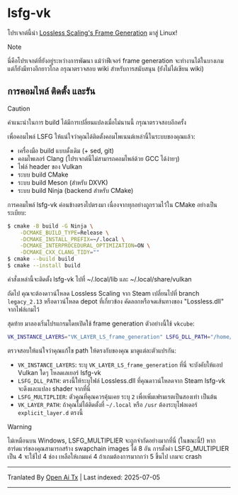 # lsfg-vk
โปรเจกต์นี้นำ [Lossless Scaling's Frame Generation](https://store.steampowered.com/app/993090/Lossless_Scaling/) มาสู่ Linux!
>[!NOTE]
> นี่คือโปรเจกต์ที่ยังอยู่ระหว่างการพัฒนา แม้ว่าฟีเจอร์ frame generation จะทำงานได้ในบางเกม แต่ก็ยังมีทางอีกยาวไกล กรุณาตรวจสอบ wiki สำหรับการสนับสนุน (ยังไม่ได้เขียน wiki)

## การคอมไพล์ ติดตั้ง และรัน

>[!CAUTION]
> คำแนะนำในการ build ได้มีการเปลี่ยนแปลงเมื่อไม่นานนี้ กรุณาตรวจสอบอีกครั้ง

เพื่อคอมไพล์ LSFG ให้แน่ใจว่าคุณได้ติดตั้งคอมโพเนนต์เหล่านี้ในระบบของคุณแล้ว:
- เครื่องมือ build แบบดั้งเดิม (+ sed, git)
- คอมไพเลอร์ Clang (โปรเจกต์นี้ไม่สามารถคอมไพล์ด้วย GCC ได้ง่ายๆ)
- ไฟล์ header ของ Vulkan
- ระบบ build CMake
- ระบบ build Meson (สำหรับ DXVK)
- ระบบ build Ninja (backend สำหรับ CMake)

การคอมไพล์ lsfg-vk ค่อนข้างตรงไปตรงมา เนื่องจากทุกอย่างถูกรวมไว้ใน CMake อย่างเป็นระเบียบ:
```bash
$ cmake -B build -G Ninja \
    -DCMAKE_BUILD_TYPE=Release \
    -DCMAKE_INSTALL_PREFIX=~/.local \
    -DCMAKE_INTERPROCEDURAL_OPTIMIZATION=ON \
    -DCMAKE_CXX_CLANG_TIDY=""
$ cmake --build build
$ cmake --install build
```
คำสั่งเหล่านี้จะติดตั้ง lsfg-vk ไปที่ ~/.local/lib และ ~/.local/share/vulkan

ถัดไป คุณจะต้องดาวน์โหลด Lossless Scaling จาก Steam เปลี่ยนไปที่ branch `legacy_2.13` หรือดาวน์โหลด depot ที่เกี่ยวข้อง
คัดลอกหรือจดเส้นทางของ "Lossless.dll" จากไฟล์เกมไว้

สุดท้าย มาลองเริ่มโปรแกรมโดยเปิดใช้ frame generation ตัวอย่างนี้ใช้ `vkcube`:
```bash
VK_INSTANCE_LAYERS="VK_LAYER_LS_frame_generation" LSFG_DLL_PATH="/home/pancake/games/Lossless Scaling/Lossless.dll" LSFG_MULTIPLIER=4 vkcube
```
ตรวจสอบให้แน่ใจว่าคุณแก้ไข path ให้ตรงกับของคุณ มาดูแต่ละตัวแปรกัน:
- `VK_INSTANCE_LAYERS`: ระบุ `VK_LAYER_LS_frame_generation` ที่นี่ จะบังคับให้แอป Vulkan ใดๆ โหลดเลเยอร์ lsfg-vk
- `LSFG_DLL_PATH`: ตรงนี้ให้ระบุไฟล์ Lossless.dll ที่คุณดาวน์โหลดจาก Steam lsfg-vk จะดึงและแปลง shader จากที่นี่
- `LSFG_MULTIPLIER`: ตัวคูณที่คุณควรคุ้นเคย ระบุ `2` เพื่อเพิ่มเฟรมเรตเป็นสองเท่า เป็นต้น
- `VK_LAYER_PATH`: ถ้าคุณไม่ได้ติดตั้งที่ `~/.local` หรือ `/usr` ต้องระบุโฟลเดอร์ `explicit_layer.d` ตรงนี้

>[!WARNING]
> ไม่เหมือนบน Windows, LSFG_MULTIPLIER จะถูกจำกัดอย่างมากที่นี่ (ในขณะนี้!) หากฮาร์ดแวร์ของคุณสามารถสร้าง swapchain images ได้ 8 อัน การตั้งค่า LSFG_MULTIPLIER เป็น 4 จะใช้ไป 4 ช่อง เหลือให้เกมแค่ 4 ถ้าเกมต้องการมากกว่า 5 ขึ้นไป เกมจะ crash

---

Tranlated By [Open Ai Tx](https://github.com/OpenAiTx/OpenAiTx) | Last indexed: 2025-07-05

---
